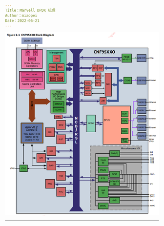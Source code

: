```yaml
---
Title：Marvell DPDK 梳理
Author：miaopei
Date：2022-06-21
---
```




![image-20220623143512593](images/marvell-dpdk-01.png)

---

